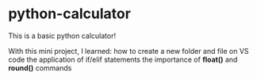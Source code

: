 # python-calculator
This is a basic python calculator!

With this mini project, I learned:
how to create a new folder and file on VS code
the application of if/elif statements
the importance of **float()** and **round()** commands

